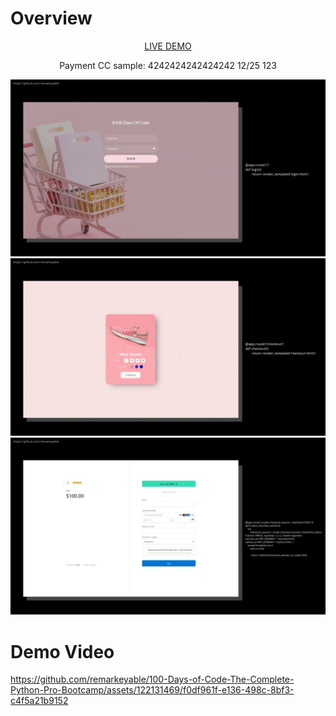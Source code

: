 <h1>Overview</h1>
<p align="center"> <a href="https://day97.onrender.com"> LIVE DEMO </a></p>



<p align="center"> Payment CC sample: 4242424242424242 12/25 123 </p>

<img src="img/1.jpg">


<img src="img/2.jpg">


<img src="img/3.jpg">




<h1>Demo Video</h1>





https://github.com/remarkeyable/100-Days-of-Code-The-Complete-Python-Pro-Bootcamp/assets/122131469/f0df961f-e136-498c-8bf3-c4f5a21b9152



